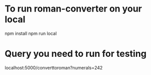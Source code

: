 # To run roman-converter on your local

npm install
npm run local

# Query you need to run for testing

localhost:5000/converttoroman?numerals=242
